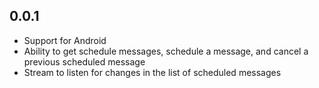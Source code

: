 ## 0.0.1

* Support for Android
* Ability to get schedule messages, schedule a message, and cancel a previous scheduled message
* Stream to listen for changes in the list of scheduled messages

